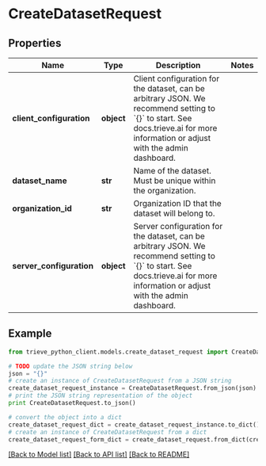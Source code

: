 # CreateDatasetRequest


## Properties

Name | Type | Description | Notes
------------ | ------------- | ------------- | -------------
**client_configuration** | **object** | Client configuration for the dataset, can be arbitrary JSON. We recommend setting to &#x60;{}&#x60; to start. See docs.trieve.ai for more information or adjust with the admin dashboard. | 
**dataset_name** | **str** | Name of the dataset. Must be unique within the organization. | 
**organization_id** | **str** | Organization ID that the dataset will belong to. | 
**server_configuration** | **object** | Server configuration for the dataset, can be arbitrary JSON. We recommend setting to &#x60;{}&#x60; to start. See docs.trieve.ai for more information or adjust with the admin dashboard. | 

## Example

```python
from trieve_python_client.models.create_dataset_request import CreateDatasetRequest

# TODO update the JSON string below
json = "{}"
# create an instance of CreateDatasetRequest from a JSON string
create_dataset_request_instance = CreateDatasetRequest.from_json(json)
# print the JSON string representation of the object
print CreateDatasetRequest.to_json()

# convert the object into a dict
create_dataset_request_dict = create_dataset_request_instance.to_dict()
# create an instance of CreateDatasetRequest from a dict
create_dataset_request_form_dict = create_dataset_request.from_dict(create_dataset_request_dict)
```
[[Back to Model list]](../README.md#documentation-for-models) [[Back to API list]](../README.md#documentation-for-api-endpoints) [[Back to README]](../README.md)


